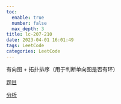 ```yaml
---
toc:
  enable: true
  number: false
  max_depth: 3
title: lc-207-210
date: 2023-04-01 16:01:49
tags: LeetCode
categories: LeetCode
---
```


有向图 + 拓扑排序（用于判断单向图是否有环）

[题目](https://leetcode.com/problems/course-schedule/)

[分析](https://www.youtube.com/watch?v=M6SBePBMznU)